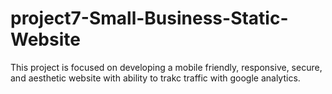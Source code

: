 # project7-Small-Business-Static-Website
This project is focused on developing a mobile friendly, responsive, secure, and aesthetic website with ability to trakc traffic with google analytics.
